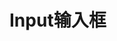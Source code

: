 # Input输入框

<demo src="./demos/basic.vue"></demo>

<demo src="./demos/disabled.vue"></demo>

<demo src="./demos/size.vue"></demo>

<demo src="./demos/slot.vue"></demo>
